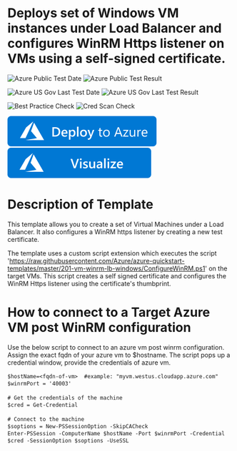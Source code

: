 # Deploys set of Windows VM instances under Load Balancer and configures WinRM Https listener on VMs using a self-signed certificate.

![Azure Public Test Date](https://azurequickstartsservice.blob.core.windows.net/badges/201-vm-winrm-lb-windows/PublicLastTestDate.svg)
![Azure Public Test Result](https://azurequickstartsservice.blob.core.windows.net/badges/201-vm-winrm-lb-windows/PublicDeployment.svg)

![Azure US Gov Last Test Date](https://azurequickstartsservice.blob.core.windows.net/badges/201-vm-winrm-lb-windows/FairfaxLastTestDate.svg)
![Azure US Gov Last Test Result](https://azurequickstartsservice.blob.core.windows.net/badges/201-vm-winrm-lb-windows/FairfaxDeployment.svg)

![Best Practice Check](https://azurequickstartsservice.blob.core.windows.net/badges/201-vm-winrm-lb-windows/BestPracticeResult.svg)
![Cred Scan Check](https://azurequickstartsservice.blob.core.windows.net/badges/201-vm-winrm-lb-windows/CredScanResult.svg)

[![Deploy To Azure](https://raw.githubusercontent.com/Azure/azure-quickstart-templates/master/1-CONTRIBUTION-GUIDE/images/deploytoazure.svg?sanitize=true)](https://portal.azure.com/#create/Microsoft.Template/uri/https%3A%2F%2Fraw.githubusercontent.com%2FAzure%2Fazure-quickstart-templates%2Fmaster%2F201-vm-winrm-lb-windows%2Fazuredeploy.json)
[![Visualize](https://raw.githubusercontent.com/Azure/azure-quickstart-templates/master/1-CONTRIBUTION-GUIDE/images/visualizebutton.svg?sanitize=true)](http://armviz.io/#/?load=https%3A%2F%2Fraw.githubusercontent.com%2FAzure%2Fazure-quickstart-templates%2Fmaster%2F201-vm-winrm-lb-windows%2Fazuredeploy.json)

# Description of Template

This template allows you to create a set of Virtual Machines under a Load
Balancer. It also configures a WinRM https listener by creating a new test
certificate.

The template uses a custom script extension which executes the script
'https://raw.githubusercontent.com/Azure/azure-quickstart-templates/master/201-vm-winrm-lb-windows/ConfigureWinRM.ps1'
on the target VMs. This script creates a self signed certificate and configures
the WinRM Https listener using the certificate's thumbprint.

# How to connect to a Target Azure VM post WinRM configuration

Use the below script to connect to an azure vm post winrm configuration. Assign
the exact fqdn of your azure vm to \$hostname. The script pops up a credential
window, provide the credentials of azure vm.

    $hostName=<fqdn-of-vm>  #example: "myvm.westus.cloudapp.azure.com"
    $winrmPort = '40003'

    # Get the credentials of the machine
    $cred = Get-Credential

    # Connect to the machine
    $soptions = New-PSSessionOption -SkipCACheck
    Enter-PSSession -ComputerName $hostName -Port $winrmPort -Credential $cred -SessionOption $soptions -UseSSL
